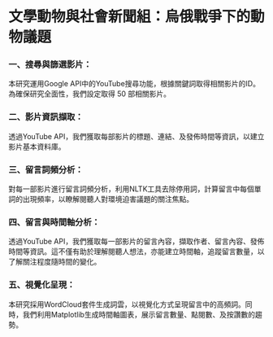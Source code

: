 # 文學動物與社會新聞組：烏俄戰爭下的動物議題
### 一、搜尋與篩選影片：
本研究運用Google API中的YouTube搜尋功能，根據關鍵詞取得相關影片的ID。為確保研究全面性，我們設定取得 50 部相關影片。

### 二、影片資訊擷取：
透過YouTube API，我們獲取每部影片的標題、連結、及發佈時間等資訊，以建立影片基本資料庫。

### 三、留言詞頻分析：
對每一部影片進行留言詞頻分析，利用NLTK工具去除停用詞，計算留言中每個單詞的出現頻率，以瞭解閱聽人對環境迫害議題的關注焦點。

### 四、留言與時間軸分析：
透過YouTube API，我們獲取每一部影片的留言內容，擷取作者、留言內容、發佈時間等資訊。這不僅有助於理解閱聽人想法，亦能建立時間軸，追蹤留言數量，以了解關注程度隨時間的變化。

### 五、視覺化呈現：
本研究採用WordCloud套件生成詞雲，以視覺化方式呈現留言中的高頻詞。同時，我們利用Matplotlib生成時間軸圖表，展示留言數量、點閱數、及按讚數的趨勢。
